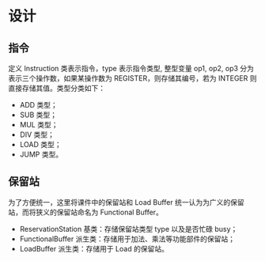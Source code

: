 # 设计

## 指令

定义 Instruction 类表示指令，type 表示指令类型, 整型变量 op1, op2, op3 分为表示三个操作数，如果某操作数为 REGISTER，则存储其编号，若为 INTEGER 则直接存储其值。类型分类如下：

* ADD 类型；
* SUB 类型；
* MUL 类型；
* DIV 类型；
* LOAD 类型；
* JUMP 类型。

## 保留站

为了方便统一，这里将课件中的保留站和 Load Buffer 统一认为为广义的保留站，而将狭义的保留站命名为 Functional Buffer。

* ReservationStation 基类：存储保留站类型 type 以及是否忙碌 busy；
* FunctionalBuffer 派生类：存储用于加法、乘法等功能部件的保留站；
* LoadBuffer 派生类：存储用于 Load 的保留站。

## 
